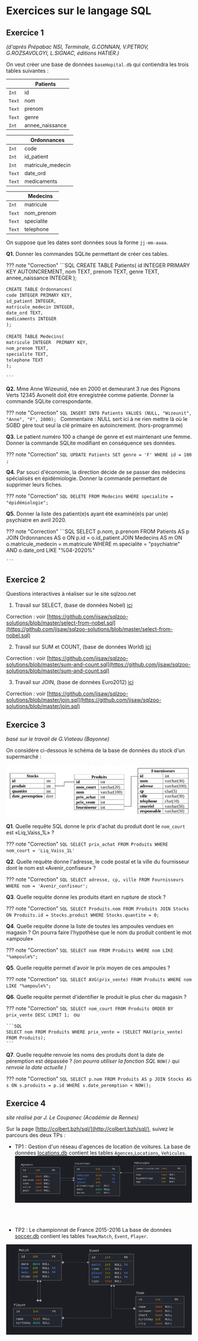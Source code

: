 # Exercices sur le langage SQL

## Exercice 1
*(d'après Prépabac NSI, Terminale, G.CONNAN, V.PETROV, G.ROZSAVOLGYI, L.SIGNAC, éditions HATIER.)*

On veut créer une base de données ```baseHopital.db```  qui contiendra les trois tables suivantes :

|  | Patients |
|-----|----|
| ```Int```  | id |
| ```Text```  | nom |
| ```Text```  | prenom |
| ```Text```  | genre |
| ```Int```  | annee_naissance |


|  | Ordonnances |
|-----|----|
| ```Int```  | code |
| ```Int```  | id_patient |
| ```Int```  | matricule_medecin |
| ```Text```  | date_ord |
| ```Text```  | medicaments |

|  | Medecins |
|-----|----|
| ```Int```  | matricule |
| ```Text```  | nom_prenom |
| ```Text```  | specialite |
| ```Text```  | telephone |


On suppose que les dates sont données sous la forme ```jj-mm-aaaa```.

**Q1.** Donner les commandes SQLite permettant de créer ces tables.

??? note "Correction"
    ```SQL
    CREATE TABLE Patients(
    id INTEGER PRIMARY KEY AUTOINCREMENT,
    nom TEXT,
    prenom TEXT,
    genre TEXT,
    annee_naissance INTEGER
    );

    CREATE TABLE Ordonnances(
    code INTEGER PRIMARY KEY,
    id_patient INTEGER,
    matricule_medecin INTEGER,
    date_ord TEXT,
    medicaments INTEGER
    );

    CREATE TABLE Medecins(
    matricule INTEGER  PRIMARY KEY,
    nom_prenom TEXT,
    specialite TEXT,
    telephone TEXT
    );

    ```



**Q2.** Mme Anne Wizeunid, née en 2000 et demeurant 3 rue des Pignons Verts 12345 Avonelit doit être enregistrée comme patiente. Donner la commande SQLite correspondante.

??? note "Correction"
    ```SQL
    INSERT INTO Patients VALUES (NULL, "Wizeunit", "Anne", "F", 2000);
    ```
Commentaire : NULL sert ici à ne rien mettre là où le SGBD gère tout seul la clé primaire en autoincrement. (hors-programme)


**Q3.** Le patient numéro 100 a changé de genre et est maintenant une femme. Donner la commande SQLite modifiant en conséquence ses données.

??? note "Correction"
    ```SQL
    UPDATE Patients SET genre = 'F' WHERE id = 100 ;
    ```


**Q4.** Par souci d'économie, la direction décide de se passer des médecins spécialisés en épidémiologie. Donner la commande permettant de supprimer leurs fiches.


??? note "Correction"
    ```SQL
    DELETE FROM Medecins WHERE specialite = "épidémiologie";
    ```

**Q5.**  Donner la liste des patient(e)s ayant été examiné(e)s par un(e) psychiatre en avril 2020.
 
??? note "Correction"
    ```SQL
    SELECT p.nom, p.prenom FROM Patients AS p
    JOIN Ordonnances AS o ON p.id = o.id_patient
    JOIN Medecins AS m ON o.matricule_medecin = m.matricule
    WHERE m.specialite = "psychiatrie" AND o.date_ord LIKE "%04-2020%"

    ```

## Exercice 2

Questions interactives à réaliser sur le site sqlzoo.net

1. Travail sur SELECT, (base de données Nobel) [ici](https://sqlzoo.net/wiki/SELECT_from_Nobel_Tutorial)

Correction : voir [https://github.com/jisaw/sqlzoo-solutions/blob/master/select-from-nobel.sql](https://github.com/jisaw/sqlzoo-solutions/blob/master/select-from-nobel.sql)

2. Travail sur SUM et COUNT, (base de données World) [ici](https://sqlzoo.net/wiki/SUM_and_COUNT)

Correction : voir [https://github.com/jisaw/sqlzoo-solutions/blob/master/sum-and-count.sql](https://github.com/jisaw/sqlzoo-solutions/blob/master/sum-and-count.sql)

3. Travail sur JOIN, (base de données Euro2012) [ici](https://sqlzoo.net/wiki/The_JOIN_operation)

Correction : voir [https://github.com/jisaw/sqlzoo-solutions/blob/master/join.sql](https://github.com/jisaw/sqlzoo-solutions/blob/master/join.sql)

## Exercice 3
_basé sur le travail de G.Viateau (Bayonne)_

On considère ci-dessous le schéma de la base de données du stock d'un supermarché :

![](data/exo3_schema.png)

**Q1**. Quelle requête SQL donne le prix d'achat du produit dont le ```nom_court``` est «Liq_Vaiss_1L» ?

??? note "Correction"
    ```SQL
    SELECT prix_achat FROM Produits WHERE nom_court = 'Liq_Vaiss_1L' 
    ```


**Q2**. Quelle requête donne l'adresse, le code postal et la ville du fournisseur dont le nom est «Avenir_confiseur» ?


??? note "Correction"
    ```SQL
    SELECT adresse, cp, ville FROM Fournisseurs WHERE nom = 'Avenir_confiseur';
    ```



**Q3**. Quelle requête donne les produits étant en rupture de stock ?

??? note "Correction"
    ```SQL
    SELECT Produits.nom FROM Produits
    JOIN Stocks ON Produits.id = Stocks.produit
    WHERE Stocks.quantite = 0;
    ```


**Q4**. Quelle requête donne la liste de toutes les ampoules vendues en magasin ? On pourra faire l'hypothèse que le nom du produit contient le mot «ampoule»

??? note "Correction"
    ```SQL
    SELECT nom FROM Produits WHERE nom LIKE "%ampoule%";
    ```


**Q5**. Quelle requête permet d'avoir le prix moyen de ces ampoules ?

??? note "Correction"
    ```SQL
    SELECT AVG(prix_vente) FROM Produits WHERE nom LIKE "%ampoule%";
    ```

**Q6**. Quelle requête permet d'identifier le produit le plus cher du magasin ?

??? note "Correction"
    ```SQL
    SELECT nom_court FROM Produits ORDER BY prix_vente DESC LIMIT 1;
    ```
    ou

    ```SQL
    SELECT nom FROM Produits WHERE prix_vente = (SELECT MAX(prix_vente) FROM Produits);
    ```  

**Q7**. Quelle requête renvoie les noms des produits dont la date de péremption est dépassée ? _(on pourra utiliser la fonction SQL ```NOW()``` qui renvoie la date actuelle )_

??? note "Correction"
    ```SQL
    SELECT p.nom FROM Produits AS p
    JOIN Stocks AS s ON s.produits = p.id
    WHERE s.date_peremption < NOW();
    ```



## Exercice 4
_site réalisé par J. Le Coupanec (Académie de Rennes)_

Sur la page [http://colbert.bzh/sql/](http://colbert.bzh/sql/), suivez le parcours des deux TPs :

- TP1 : Gestion d'un réseau d'agences de location de voitures.
La base de données [locations.db](data/locations.db) contient les tables ```Agences```,```Locations```, ```Vehicules```.
![](data/diag_locations.png)

<br>
<br>


- TP2 : Le championnat de France 2015-2016
La base de données [soccer.db](data/soccer.db) contient les tables ```Team```,```Match```, ```Event```, ```Player```.  

![](data/soccer_diag.png)


